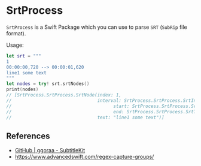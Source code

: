 # SrtProcess

`SrtProcess` is a Swift Package which you can use to parse `SRT` (`SubRip` file format).

Usage:

```swift
let srt = """
1
00:00:00,720 --> 00:00:01,620
line1 some text
"""
let nodes = try! srt.srtNodes()
print(nodes)
// [SrtProcess.SrtProcess.SrtNode(index: 1, 
//                                interval: SrtProcess.SrtProcess.SrtInterval(
//                                      start: SrtProcess.SrtProcess.SrtTime(hours: 0, minutes: 0, seconds: 0, milliseconds: 720), 
//                                      end: SrtProcess.SrtProcess.SrtTime(hours: 0, minutes: 0, seconds: 1, milliseconds: 620)), 
//                                text: "line1 some text")]
```

## References

- [GitHub | ggoraa - SubtitleKit](https://github.com/ggoraa/SubtitleKit)
- https://www.advancedswift.com/regex-capture-groups/
